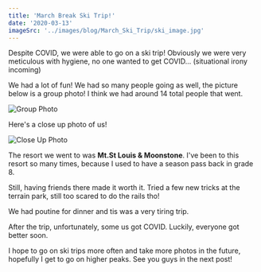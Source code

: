 ```yaml
---
title: 'March Break Ski Trip!'
date: '2020-03-13'
imageSrc: '../images/blog/March_Ski_Trip/ski_image.jpg'
---
```


Despite COVID, we were able to go on a ski trip! Obviously we were very meticulous with hygiene, no one wanted to get COVID... (situational irony incoming)

We had a lot of fun! We had so many people going as well, the picture below is a group photo! I think we had around 14 total people that went. 

![Group Photo](../images/blog/March_Ski_Trip/ski_image.jpg)

Here's a close up photo of us!

![Close Up Photo](../images/blog/March_Ski_Trip/ski_image2.jpg)

The resort we went to was **Mt.St Louis & Moonstone**. I've been to this resort so many times, because I used to have a season pass back in grade 8.

Still, having friends there made it worth it. Tried a few new tricks at the terrain park, still too scared to do the rails tho!

We had poutine for dinner and tis was a very tiring trip. 

After the trip, unfortunately, some us got COVID. Luckily, everyone got better soon. 

I hope to go on ski trips more often and take more photos in the future, hopefully I get to go on higher peaks. See you guys in the next post!








